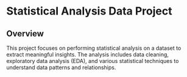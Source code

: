 # Statistical Analysis Data Project

## Overview
This project focuses on performing statistical analysis on a dataset to extract meaningful insights. The analysis includes data cleaning, exploratory data analysis (EDA), and various statistical techniques to understand data patterns and relationships.



